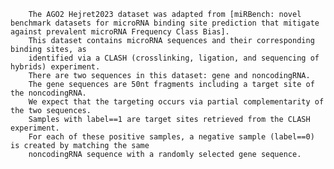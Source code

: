 
        The AGO2 Hejret2023 dataset was adapted from [miRBench: novel benchmark datasets for microRNA binding site prediction that mitigate against prevalent microRNA Frequency Class Bias]. 
        This dataset contains microRNA sequences and their corresponding binding sites, as 
        identified via a CLASH (crosslinking, ligation, and sequencing of hybrids) experiment. 
        There are two sequences in this dataset: gene and noncodingRNA. 
        The gene sequences are 50nt fragments including a target site of the noncodingRNA. 
        We expect that the targeting occurs via partial complementarity of the two sequences.
        Samples with label==1 are target sites retrieved from the CLASH experiment. 
        For each of these positive samples, a negative sample (label==0) is created by matching the same 
        noncodingRNA sequence with a randomly selected gene sequence.
    